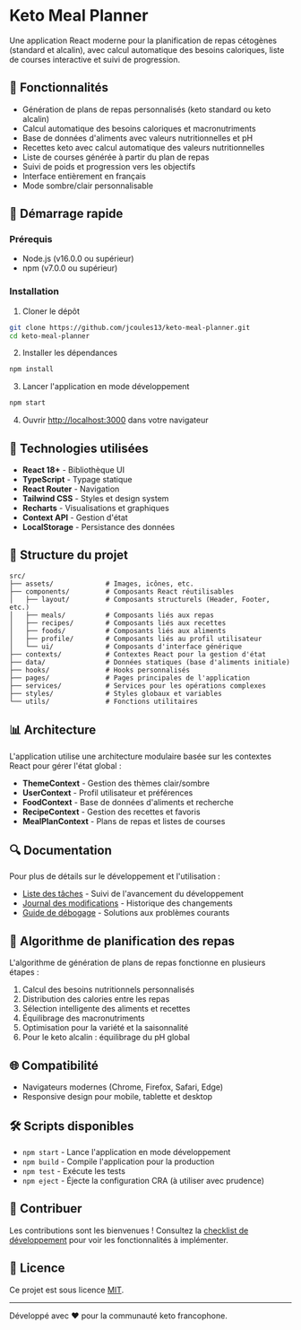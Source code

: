 # Keto Meal Planner

Une application React moderne pour la planification de repas cétogènes (standard et alcalin), avec calcul automatique des besoins caloriques, liste de courses interactive et suivi de progression.

## 🌟 Fonctionnalités

- Génération de plans de repas personnalisés (keto standard ou keto alcalin)
- Calcul automatique des besoins caloriques et macronutriments
- Base de données d'aliments avec valeurs nutritionnelles et pH
- Recettes keto avec calcul automatique des valeurs nutritionnelles
- Liste de courses générée à partir du plan de repas
- Suivi de poids et progression vers les objectifs
- Interface entièrement en français
- Mode sombre/clair personnalisable

## 🚀 Démarrage rapide

### Prérequis

- Node.js (v16.0.0 ou supérieur)
- npm (v7.0.0 ou supérieur)

### Installation

1. Cloner le dépôt
```bash
git clone https://github.com/jcoules13/keto-meal-planner.git
cd keto-meal-planner
```

2. Installer les dépendances
```bash
npm install
```

3. Lancer l'application en mode développement
```bash
npm start
```

4. Ouvrir [http://localhost:3000](http://localhost:3000) dans votre navigateur

## 🧰 Technologies utilisées

- **React 18+** - Bibliothèque UI
- **TypeScript** - Typage statique
- **React Router** - Navigation
- **Tailwind CSS** - Styles et design system
- **Recharts** - Visualisations et graphiques
- **Context API** - Gestion d'état
- **LocalStorage** - Persistance des données

## 📂 Structure du projet

```
src/
├── assets/             # Images, icônes, etc.
├── components/         # Composants React réutilisables
│   ├── layout/         # Composants structurels (Header, Footer, etc.)
│   ├── meals/          # Composants liés aux repas
│   ├── recipes/        # Composants liés aux recettes
│   ├── foods/          # Composants liés aux aliments
│   ├── profile/        # Composants liés au profil utilisateur
│   └── ui/             # Composants d'interface générique
├── contexts/           # Contextes React pour la gestion d'état
├── data/               # Données statiques (base d'aliments initiale)
├── hooks/              # Hooks personnalisés
├── pages/              # Pages principales de l'application
├── services/           # Services pour les opérations complexes
├── styles/             # Styles globaux et variables
└── utils/              # Fonctions utilitaires
```

## 📊 Architecture

L'application utilise une architecture modulaire basée sur les contextes React pour gérer l'état global :

- **ThemeContext** - Gestion des thèmes clair/sombre
- **UserContext** - Profil utilisateur et préférences
- **FoodContext** - Base de données d'aliments et recherche
- **RecipeContext** - Gestion des recettes et favoris
- **MealPlanContext** - Plans de repas et listes de courses

## 🔍 Documentation

Pour plus de détails sur le développement et l'utilisation :

- [Liste des tâches](./CHECKLIST.md) - Suivi de l'avancement du développement
- [Journal des modifications](./CHANGELOG.md) - Historique des changements
- [Guide de débogage](./DEBUGGING.md) - Solutions aux problèmes courants

## 📝 Algorithme de planification des repas

L'algorithme de génération de plans de repas fonctionne en plusieurs étapes :

1. Calcul des besoins nutritionnels personnalisés
2. Distribution des calories entre les repas
3. Sélection intelligente des aliments et recettes
4. Équilibrage des macronutriments
5. Optimisation pour la variété et la saisonnalité
6. Pour le keto alcalin : équilibrage du pH global

## 🌐 Compatibilité

- Navigateurs modernes (Chrome, Firefox, Safari, Edge)
- Responsive design pour mobile, tablette et desktop

## 🛠️ Scripts disponibles

- `npm start` - Lance l'application en mode développement
- `npm build` - Compile l'application pour la production
- `npm test` - Exécute les tests
- `npm eject` - Éjecte la configuration CRA (à utiliser avec prudence)

## 🤝 Contribuer

Les contributions sont les bienvenues ! Consultez la [checklist de développement](./CHECKLIST.md) pour voir les fonctionnalités à implémenter.

## 📄 Licence

Ce projet est sous licence [MIT](LICENSE).

---

Développé avec ❤️ pour la communauté keto francophone.